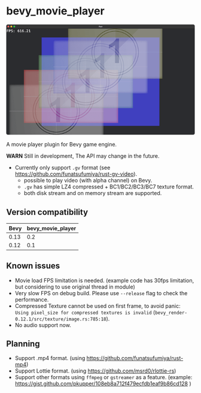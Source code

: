 # bevy_movie_player

![screenshot](./screenshot.png)

A movie player plugin for Bevy game engine.

**WARN** Still in development, The API may change in the future.

- Currently only support `.gv` format (see https://github.com/funatsufumiya/rust-gv-video).
    - possible to play video (with alpha channel) on Bevy.
    - `.gv` has simple LZ4 compressed + BC1/BC2/BC3/BC7 texture format.
    - both disk stream and on memory stream are supported.

## Version compatibility

| Bevy | bevy_movie_player |
|------|-------------------|
| 0.13 | 0.2               |
| 0.12 | 0.1               |

## Known issues

- Movie load FPS limitation is needed. (example code has 30fps limitation, but considering to use original thread in module)
- Very slow FPS on debug build. Please use `--release` flag to check the performance.
- Compressed Texture cannot be used on first frame, to avoid panic: `Using pixel_size for compressed textures is invalid` (`bevy_render-0.12.1/src/texture/image.rs:785:18`).
- No audio support now.

## Planning

- Support .mp4 format. (using https://github.com/funatsufumiya/rust-mp4)
- Support Lottie format. (using https://github.com/msrd0/rlottie-rs)
- Support other formats using `ffmpeg` or `gstreamer` as a feature. (example: 
https://gist.github.com/pkupper/108eb8a712f479ecfdb1eaf9b86cd128 )
